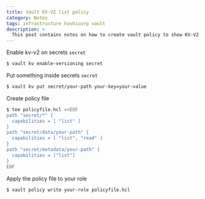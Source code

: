 ```yaml
---
title: Vault KV-V2 list policy
category: Notes
tags: infrastructure hashicorp vault
description: >
  This post contains notes on how to create vault policy to show KV-V2 secrets config in Vault UI
---
```


Enable kv-v2 on secrets `secret`

```bash
$ vault kv enable-versioning secret
```

Put something inside secrets `secret`

```bash
$ vault kv put secret/your-path your-key=your-value
```

Create policy file

```bash
$ tee policyfile.hcl <<EOF
path "secret/*" {
  capabilities = [ "list" ]
}
path "secret/data/your-path" {
  capabilities = [ "list", "read" ]
}
path "secret/metadata/your-path" {
  capabilities = ["list"]
}
EOF
```

Apply the policy file to your role

```bash
$ vault policy write your-role policyfile.hcl
```

